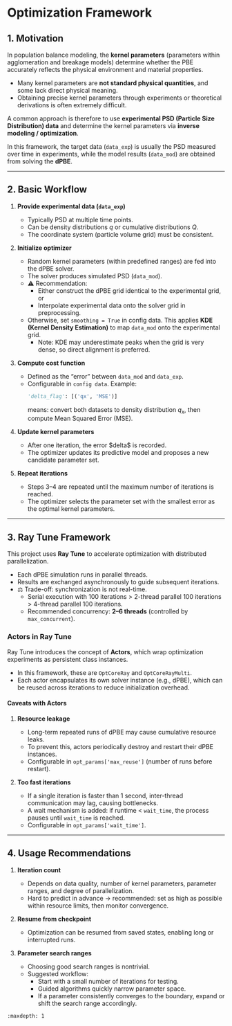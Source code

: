 # Optimization Framework

## 1. Motivation

In population balance modeling, the **kernel parameters** (parameters within agglomeration and breakage models) determine whether the PBE accurately reflects the physical environment and material properties.  

- Many kernel parameters are **not standard physical quantities**, and some lack direct physical meaning.  
- Obtaining precise kernel parameters through experiments or theoretical derivations is often extremely difficult.  

A common approach is therefore to use **experimental PSD (Particle Size Distribution) data** and determine the kernel parameters via **inverse modeling / optimization**.  

In this framework, the target data (`data_exp`) is usually the PSD measured over time in experiments, while the model results (`data_mod`) are obtained from solving the **dPBE**.  

---

## 2. Basic Workflow

1. **Provide experimental data (`data_exp`)**  
   - Typically PSD at multiple time points.  
   - Can be density distributions $q$ or cumulative distributions $Q$.  
   - The coordinate system (particle volume grid) must be consistent.  

2. **Initialize optimizer**  
   - Random kernel parameters (within predefined ranges) are fed into the dPBE solver.  
   - The solver produces simulated PSD (`data_mod`).  
   - ⚠️ Recommendation:  
     - Either construct the dPBE grid identical to the experimental grid, or  
     - Interpolate experimental data onto the solver grid in preprocessing.  
   - Otherwise, set `smoothing = True` in config data. This applies **KDE (Kernel Density Estimation)** to map `data_mod` onto the experimental grid.  
     - Note: KDE may underestimate peaks when the grid is very dense, so direct alignment is preferred.  

3. **Compute cost function**  
   - Defined as the “error” between `data_mod` and `data_exp`.  
   - Configurable in `config data`. Example:  
     ```python
     'delta_flag': [('qx', 'MSE')]
     ```
     means: convert both datasets to density distribution $q_x$, then compute Mean Squared Error (MSE).  

4. **Update kernel parameters**  
   - After one iteration, the error \$delta$ is recorded.  
   - The optimizer updates its predictive model and proposes a new candidate parameter set.  

5. **Repeat iterations**  
   - Steps 3–4 are repeated until the maximum number of iterations is reached.  
   - The optimizer selects the parameter set with the smallest error as the optimal kernel parameters.  

---

## 3. Ray Tune Framework

This project uses **Ray Tune** to accelerate optimization with distributed parallelization.  

- Each dPBE simulation runs in parallel threads.  
- Results are exchanged asynchronously to guide subsequent iterations.  
- ⚖️ Trade-off: synchronization is not real-time.  
  - Serial execution with 100 iterations > 2-thread parallel 100 iterations > 4-thread parallel 100 iterations.  
  - Recommended concurrency: **2–6 threads** (controlled by `max_concurrent`).  

### Actors in Ray Tune

Ray Tune introduces the concept of **Actors**, which wrap optimization experiments as persistent class instances.  

- In this framework, these are `OptCoreRay` and `OptCoreRayMulti`.  
- Each actor encapsulates its own solver instance (e.g., dPBE), which can be reused across iterations to reduce initialization overhead.  

#### Caveats with Actors

1. **Resource leakage**  
   - Long-term repeated runs of dPBE may cause cumulative resource leaks.  
   - To prevent this, actors periodically destroy and restart their dPBE instances.  
   - Configurable in `opt_params['max_reuse']` (number of runs before restart).  

2. **Too fast iterations**  
   - If a single iteration is faster than 1 second, inter-thread communication may lag, causing bottlenecks.  
   - A wait mechanism is added: if runtime < `wait_time`, the process pauses until `wait_time` is reached.  
   - Configurable in `opt_params['wait_time']`.  

---

## 4. Usage Recommendations

1. **Iteration count**  
   - Depends on data quality, number of kernel parameters, parameter ranges, and degree of parallelization.  
   - Hard to predict in advance → recommended: set as high as possible within resource limits, then monitor convergence.  

2. **Resume from checkpoint**  
   - Optimization can be resumed from saved states, enabling long or interrupted runs.  

3. **Parameter search ranges**  
   - Choosing good search ranges is nontrivial.  
   - Suggested workflow:  
     - Start with a small number of iterations for testing.  
     - Guided algorithms quickly narrow parameter space.  
     - If a parameter consistently converges to the boundary, expand or shift the search range accordingly.  

```{toctree}
:maxdepth: 1

```
